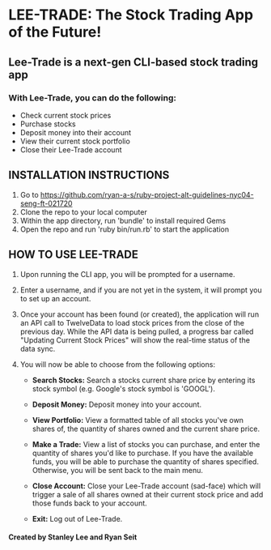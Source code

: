 
LEE-TRADE: The Stock Trading App of the Future!
===============================================

## Lee-Trade is a next-gen CLI-based stock trading app
### With Lee-Trade, you can do the following:

- Check current stock prices
- Purchase stocks
- Deposit money into their account
- View their current stock portfolio
- Close their Lee-Trade account

## INSTALLATION INSTRUCTIONS

1. Go to https://github.com/ryan-a-s/ruby-project-alt-guidelines-nyc04-seng-ft-021720
2. Clone the repo to your local computer
3. Within the app directory, run 'bundle' to install required Gems
4. Open the repo and run 'ruby bin/run.rb' to start the application

## HOW TO USE LEE-TRADE

1. Upon running the CLI app, you will be prompted for a username. 
2. Enter a username, and if you are not yet in the system, it will prompt you to set up an account.
3. Once your account has been found (or created), the application will run an API call to TwelveData to load stock prices from the close of the previous day. While the API data is being pulled, a progress bar called "Updating Current Stock Prices" will show the real-time status of the data sync.
4. You will now be able to choose from the following options:

    - **Search Stocks:** Search a stocks current share price by entering its stock symbol (e.g. Google's stock symbol is 'GOOGL').

    - **Deposit Money:** Deposit money into your account.

    - **View Portfolio:** View a formatted table of all stocks you've own shares of, the quantity of shares owned and the current share price.

    - **Make a Trade:** View a list of stocks you can purchase, and enter the quantity of shares you'd like to purchase. If you have the available funds, you will be able to purchase the quantity of shares specified. Otherwise, you will be sent back to the main menu.

    - **Close Account:** Close your Lee-Trade account (sad-face) which will trigger a sale of all shares owned at their current stock price and add those funds back to your account.

    - **Exit:** Log out of Lee-Trade.

#### Created by Stanley Lee and Ryan Seit